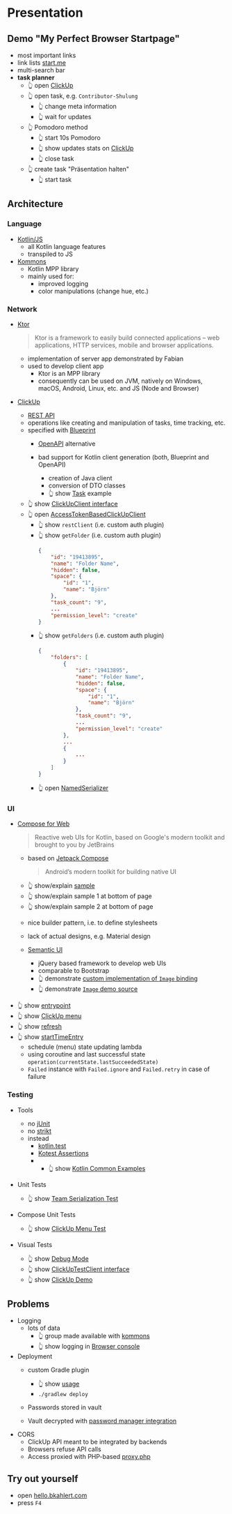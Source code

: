 # Presentation

## Demo "My Perfect Browser Startpage"

- most important links
- link lists [start.me](start.me)
- multi-search bar
- **task planner**
    * 👆 open [ClickUp](clickup.com)
    * 👆 open task, e.g. `Contributor-Shulung`
        * 👆 change meta information
        * 👆 wait for updates
    * 👆 Pomodoro method
        * 👆 start 10s Pomodoro
        * 👆 show updates stats on [ClickUp](clickup.com)
        * 👆 close task
    * 👆 create task "Präsentation halten"
        * 👆 start task

## Architecture

### Language

- [Kotlin/JS](https://kotlinlang.org/docs/js-overview.html)
    - all Kotlin language features
    - transpiled to JS
- [Kommons](https://github.com/bkahlert/kommons)
    - Kotlin MPP library
    - mainly used for:
        - improved logging
        - color manipulations (change hue, etc.)

### Network

- [Ktor](https://ktor.io/)
  > Ktor is a framework to easily build connected applications – web applications, HTTP services, mobile and browser applications.
    - implementation of server app demonstrated by Fabian
    - used to develop client app
        - Ktor is an MPP library
        - consequently can be used on JVM, natively on Windows, macOS, Android, Linux, etc. and JS (Node and Browser)
- [ClickUp](clickup.com)
    - [REST API](https://clickup.com/api)
    - operations like creating and manipulation of tasks, time tracking, etc.
    - specified with [Blueprint](https://apiblueprint.org/)
        - [OpenAPI](https://www.openapis.org/) alternative
        - bad support for Kotlin client generation (both, Blueprint and OpenAPI)
            - creation of Java client
            - conversion of DTO classes

            * 👆 show [Task](jetbrains://idea/navigate/reference?project=hello&path=com/bkahlert/hello/clickup/api/Task.kt) example

    * 👆 show [ClickUpClient interface](jetbrains://idea/navigate/reference?project=hello&path=com/bkahlert/hello/clickup/api/rest/ClickUpClient.kt)
    * 👆 open [AccessTokenBasedClickUpClient](jetbrains://idea/navigate/reference?project=hello&fqn=AccessTokenBasedClickUpClient)
        * 👆 show `restClient` (i.e. custom auth plugin)
        * 👆 show `getFolder` (i.e. custom auth plugin)
          ```json
          {
              "id": "19413895",
              "name": "Folder Name",
              "hidden": false,
              "space": {
                  "id": "1",
                  "name": "Björn"
              },
              "task_count": "9",
              ...
              "permission_level": "create"
          }
          ```
        * 👆 show `getFolders` (i.e. custom auth plugin)
          ```json
          {
              "folders": [
                  {
                      "id": "19413895",
                      "name": "Folder Name",
                      "hidden": false,
                      "space": {
                          "id": "1",
                          "name": "Björn"
                      },
                      "task_count": "9",
                      ...
                      "permission_level": "create"
                  },
                  ...
                  {
                      ...
                  }
              ]
          }
          ```
        * 👆 open [NamedSerializer](jetbrains://idea/navigate/reference?project=hello&path=com/bkahlert/kommons/serialization/NamedSerializer.kt)

### UI

- [Compose for Web](https://compose-web.ui.pages.jetbrains.team/)
  > Reactive web UIs for Kotlin, based on Google's modern toolkit and brought to you by JetBrains
    - based on [Jetpack Compose](https://developer.android.com/jetpack/compose)
      > Android’s modern toolkit for building native UI

    * 👆 show/explain [sample](https://compose-web.ui.pages.jetbrains.team/)
    * 👆 show/explain sample 1 at bottom of page
    * 👆 show/explain sample 2 at bottom of page

    - nice builder pattern, i.e. to define stylesheets
    - lack of actual designs, e.g. Material design
    - [Semantic UI](https://semantic-ui.com/)
        - jQuery based framework to develop web UIs
        - comparable to Bootstrap

        * 👆 demonstrate [custom implementation of `Image` binding](http://localhost:8080/#debug=4)
        * 👆 demonstrate [`Image` demo source](jetbrains://idea/navigate/reference?project=hello&path=com/bkahlert/hello/debug/semanticui/ElementsDemos.kt)

* 👆 show [entrypoint](jetbrains://idea/navigate/reference?project=hello&path=com/bkahlert/hello/Main.kt)
* 👆 show [ClickUp menu](jetbrains://idea/navigate/reference?project=hello&path=com/bkahlert/hello/clickup/ui/ClickUpMenu.kt)
* 👆 show [refresh](jetbrains://idea/navigate/reference?project=hello&path=com/bkahlert/hello/clickup/ui/ClickUpMenuViewModel.kt)
* 👆 show [startTimeEntry](jetbrains://idea/navigate/reference?project=hello&path=com/bkahlert/hello/clickup/ui/ClickUpMenuViewModel.kt)
    - schedule (menu) state updating lambda
    - using coroutine and last successful state `operation(currentState.lastSucceededState)`
    - `Failed` instance with `Failed.ignore` and `Failed.retry` in case of failure

### Testing

- Tools
    - no [jUnit](https://junit.org/junit5/)
    - no [strikt](https://strikt.io/)
    - instead
        - [kotlin.test](https://kotlinlang.org/api/latest/kotlin.test/)
        - [Kotest Assertions](https://kotest.io/docs/assertions/assertions.html)
        -
            * 👆 show [Kotlin Common Examples](jetbrains://idea/navigate/reference?project=kommons-debug&fqn=com.bkahlert.kommons.CodePointTest)

- Unit Tests
    * 👆 show [Team Serialization Test](jetbrains://idea/navigate/reference?project=hello&path=com/bkahlert/hello/clickup/api/TeamTest.kt)

- Compose Unit Tests
    * 👆 show [ClickUp Menu Test](jetbrains://idea/navigate/reference?project=hello&path=com/bkahlert/hello/clickup/ui/ClickUpMenuTest.kt)

- Visual Tests
    * 👆 show [Debug Mode](http://localhost:8080/#debug)
    * 👆 show [ClickUpTestClient interface](jetbrains://idea/navigate/reference?project=hello&path=com/bkahlert/hello/debug/clickup/ClickUpTestClient.kt)
    * 👆 show [ClickUp Demo](http://localhost:8080/#debug=1)

## Problems

- Logging
    - lots of data
        * 👆 group made available with [kommons](jetbrains://idea/navigate/reference?project=kommons-debug&path=com/bkahlert/kommons/debug/console.kt)
        * 👆 show logging in [Browser console](http://localhost:8080)
- Deployment
    - custom Gradle plugin
        * 👆 show [usage](jetbrains://idea/navigate/reference?project=hello&path=build.gradle.kts)

        - `./gradlew deploy`
    - Passwords stored in vault
    - Vault decrypted with [password manager integration](https://github.com/bkahlert/ansible-vault-pass-client)
- CORS
    - ClickUp API meant to be integrated by backends
    - Browsers refuse API calls
    - Access proxied with PHP-based [proxy.php](jetbrains://idea/navigate/reference?project=hello&path=proxy.php)

## Try out yourself

- open [hello.bkahlert.com](https://hello.bkahlert.com/#debug=false)
- press `F4`
